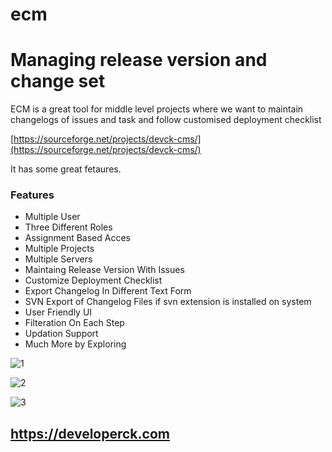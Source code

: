 # ecm
# Managing release version and change set 


ECM is a great tool for middle level projects where we want to maintain changelogs of issues and task and follow customised deployment checklist  

[https://sourceforge.net/projects/devck-cms/](https://sourceforge.net/projects/devck-cms/)
  
It has some great fetaures.

### Features

-   Multiple User
-   Three Different Roles
-   Assignment Based Acces
-   Multiple Projects
-   Multiple Servers
-   Maintaing Release Version With Issues
-   Customize Deployment Checklist
-   Export Changelog In Different Text Form
-   SVN Export of Changelog Files if svn extension is installed on system
-   User Friendly UI
-   Filteration On Each Step
-   Updation Support
-   Much More by Exploring


![1](https://a.fsdn.com/con/app/proj/devck-cms/screenshots/changelog.png/max/max/1)

  
  
![2](https://a.fsdn.com/con/app/proj/devck-cms/screenshots/user.png/max/max/1)
  
  
![3](https://a.fsdn.com/con/app/proj/devck-cms/screenshots/deploy.png/max/max/1)



## https://developerck.com
